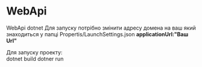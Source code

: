 # WebApi
WebApi dotnet
Для запуску потрібно змінити адресу домена на ваш який знаходиться у папці Propertis/LaunchSettings.json
<b>applicationUrl:"Ваш Url"</b>
<div>Для запуску проекту:<div>
dotnet build
dotner run